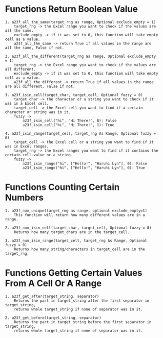 # Functions Return Boolean Value
    1. a23f_all_the_same(target_rng as range, Optional exclude_empty = 1)
        target_rng -> the Excel range you want to check if the values are all the same.
        exclude_empty -> if it was set to 0, this function will take empty cell as a value.
        a23f_all_the_same -> return True if all values in the range are all the same, False if not.
    
    2. a23f_all_the_different(target_rng as range, Optional exclude_empty = 1)
        target_rng -> the Excel range you want to check if the values are all different.
        exclude_empty -> if it was set to 0, this function will take empty cell as a value.
        a23f_all_the_different -> return True if all values in the range are all different, False if not. 
    
    3. a23f_isin_cell(target_char, target_cell, Optional fuzzy = 0)
        target_char -> the character or a string you want to check if it was in a Excel cell.
        target_cell -> the Excel cell you want to find if a certain character or string was in it.
        fuzzy -> 
            a23f_isin_cell("hi", "Hi There!", 0): False
            a23f_isin_cell("hi", "Hi There!", 1): True
    
    4. a23f_isin_range(target_cell, target_rng As Range, Optional fuzzy = 0)
        target_cell -> the Excel cell or a string you want to find if it was in Excel ranges.
        target_rng -> the Excel ranges you want to find if it contains the certain cell.value or a string.
        fuzzy ->
            a23f_isin_range("hi", ["Hello!", "Haruhi Lyn"], 0): False
            a23f_isin_range("hi", ["Hello!", "Haruhi Lyn"], 0): True
            
# Functions Counting Certain Numbers
    1. a23f_num_unique(target_rng as range, optional exclude_empty=1)
        This function will return how many different values are in a range.
    
    2. a23f_num_isin_cell(target_char, target_cell, Optional fuzzy = 0)
        Returns how many target_chars are in the target_cell.
        
    3. a23f_num_isin_range(target_cell, target_rng As Range, Optional fuzzy = 0)
        Returns how many string/characters in target_cell are in the target_rng.
        
# Functions Getting Certain Values From A Cell Or A Range
    1. a23f_get_after(target_string, separator)
        Returns the part in target_string after the first separator in target_string, 
        returns whole target_string if none of separator was in it.
    
    2. a23f_get_before(target_string, separator)
        Returns the part in target_string before the first separator in target_string,
        returns whole target_string if none of separator was in it.



